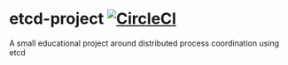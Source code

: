 # etcd-project [![CircleCI](https://circleci.com/gh/scottrangerio/etcd-project/tree/master.svg?style=svg)](https://circleci.com/gh/scottrangerio/etcd-project/tree/master)

A small educational project around distributed process coordination using etcd
